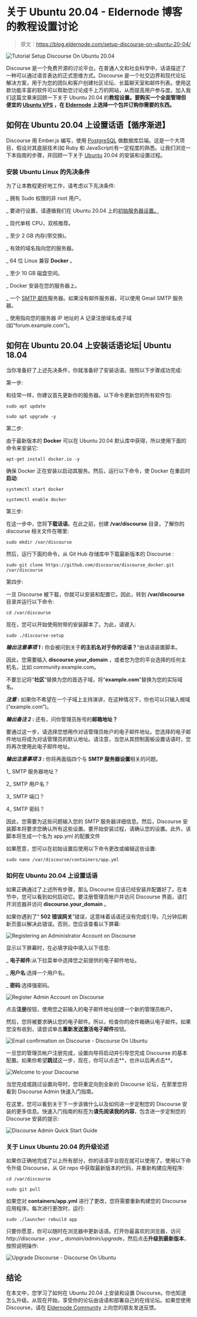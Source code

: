 # 关于 Ubuntu 20.04 - Eldernode 博客的教程设置讨论

> 原文：<https://blog.eldernode.com/setup-discourse-on-ubuntu-20-04/>

![Tutorial Setup Discourse On Ubuntu 20.04](img/2ef8a59a21e5cc0ce4029d5b432ad849.png)

Discourse 是一个免费开源的讨论平台。在普通人文和社会科学中，话语描述了一种可以通过语言表达的正式思维方式。Discourse 是一个社交边界和现代论坛解决方案，用于为您的团队和客户创建社区论坛、长篇聊天室和邮件列表。使用这款功能丰富的软件可以帮助您讨论成千上万的网站，从而提高用户参与度。加入我们这篇文章来回顾一下关于 Ubuntu 20.04 的**教程设置。要购买一个全面管理但便宜的 [Ubuntu VPS](https://eldernode.com/ubuntu-vps/) ，在 [Eldernode](https://eldernode.com/) 上选择一个包并订购你需要的东西。**

## **如何在 Ubuntu 20.04 上设置话语【循序渐进】**

Discourse 用 Ember.js 编写，使用 [PostgreSQL](https://blog.eldernode.com/install-postgresq-ubuntu-18-04/) 做数据库后端。这是一个大项目，假设对其底层技术(如 Ruby 和 JavaScript)有一定程度的熟悉。让我们浏览一下本指南的步骤，并回顾一下关于 [Ubuntu](https://blog.eldernode.com/tag/ubuntu/) 20.04 的安装和设置过程。

### **安装 Ubuntu Linux 的先决条件**

为了让本教程更好地工作，请考虑以下先决条件:

_ 拥有 Sudo 权限的非 root 用户。

_ 要进行设置，请遵循我们在 Ubuntu 20.04 上的[初始服务器设置。](https://blog.eldernode.com/initial-server-setup-on-ubuntu-20/)

_ 现代单核 CPU，双核推荐。

_ 至少 2 GB 内存(带交换)。

_ 有效的域名指向您的服务器。

_ 64 位 Linux 兼容 **Docker** 。

_ 至少 10 GB 磁盘空间。

_ Docker 安装在您的服务器上。

_ 一个 [SMTP 邮件](https://blog.eldernode.com/how-to-find-the-smtp-address/)服务器。如果没有邮件服务器，可以使用 Gmail SMTP 服务器。

_ 使用指向您的服务器 IP 地址的 A 记录注册域名或子域(如“forum.example.com”)。

## **如何在 Ubuntu 20.04 上安装话语论坛| Ubuntu 18.04**

当你准备好了上述先决条件，你就准备好了安装话语。按照以下步骤成功完成:

第一步:

和往常一样，你建议首先更新你的服务器。以下命令更新您的所有软件包:

```
sudo apt update
```

```
sudo apt upgrade -y
```

第二步:

由于最新版本的 **Docker** 可以在 Ubuntu 20.04 默认库中获得，所以使用下面的命令来安装它:

```
apt-get install docker.io -y
```

确保 Docker 正在安装以启动其服务。然后，运行以下命令，使 Docker 在重启时**启动**:

```
systemctl start docker
```

```
systemctl enable docker
```

第三步:

在这一步中，您将**下载话语**。在此之前，创建 **/var/discourse** 目录，了解你的 discourse 相关文件在哪里:

```
sudo mkdir /var/discourse
```

然后，运行下面的命令，从 Git Hub 存储库中下载最新版本的 Discourse :

```
sudo git clone https://github.com/discourse/discourse_docker.git /var/discourse
```

第四步:

一旦 Discourse 被下载，你就可以安装和配置它。因此，转到 **/var/discourse** 目录并运行以下命令:

```
cd /var/discourse
```

现在，您可以开始使用附带的安装脚本了。为此，请键入:

```
sudo ./discourse-setup
```

***输出注意事项 1* :** 你会被问到关于**的主机名对于你的话语？**“由话语装置脚本。

因此，您需要输入 **discourse.your_domain** ，或者您为您的平台选择的任何主机名，比如 community.example.com。

不要忘记将“**社区**”替换为您的首选子域，将“**example.com**”替换为您的实际域名。

***注意* :** 如果你不希望在一个子域上主持演讲，在这种情况下，你也可以只输入根域(“example.com”)。

***输出备注 2* :** 还有，问你管理员账号的**邮箱地址？**

要通过这一步，请选择您想用作对话管理员帐户的电子邮件地址。您选择的电子邮件地址将成为对话管理员的默认地址。请注意，当您从其控制面板设置话语时，您将再次使用此电子邮件地址。

***输出注意事项 3* :** 你将再面临四个与 **SMTP 服务器设置**相关的问题。

1_ SMTP 服务器地址？

2_ SMTP 用户名？

3_ SMTP 端口？

4_ SMTP 密码？

因此，您需要为这些问题输入您的 SMTP 服务器详细信息。然后，Discourse 安装脚本将要求您确认所有这些设置。要开始安装过程，请确认您的设置。此外，该脚本将生成一个名为 app.yml 的配置文件

如果愿意，您可以在初始设置后使用以下命令更改或编辑这些设置:

```
sudo nano /var/discourse/containers/app.yml
```

### **如何在 Ubuntu 20.04 上设置话语**

如果正确通过了上述所有步骤，那么 Discourse 应该已经安装并配置好了。在本节中，您可以看到如何启动它。要注册管理员帐户并访问 Discourse 界面，请打开浏览器并访问 **discourse.your_domain** 。

如果你遇到了“ **502 错误网关**”错误，这意味着话语还没有完成引导。几分钟后刷新页面以解决此错误。否则，您应该查看以下屏幕:

![Registering an Administrator Account on Discourse](img/5eb08538df87ec4526c7349e6d594e5e.png)

显示以下屏幕时，在必填字段中填入以下信息:

_ **电子邮件**:从下拉菜单中选择您之前提供的电子邮件地址。

_ **用户名**:选择一个用户名。

_ **密码**:选择强密码。

![Register Admin Account on Discourse](img/934952e7a4a5d7447f8d31bef396fcca.png)

点击**注册**按钮，使用您之前输入的电子邮件地址创建一个新的管理员帐户。

然后，您将被要求确认您的电子邮件。所以，检查你的收件箱确认电子邮件。如果您没有收到，请尝试单击**重新发送激活电子邮件**按钮。

![Email confirmation on Discourse - Discourse On Ubuntu](img/55daea6b4e57dd5c1e795b3fa1043018.png)

一旦您的管理员帐户注册完成，设置向导将启动并引导您完成 Discourse 的基本配置。如果你希望**跳过**这一步，现在，你可以点击**，也许以后再点击**。

![Welcome to your Discourse](img/37eb13d22cf2a20f93427756321f4c94.png)

当您完成或跳过设置向导时，您将重定向到全新的 Discourse 论坛，在那里您将看到 Discourse Admin 快速入门指南。

在这里，您可以看到关于下一步该做什么以及如何进一步定制您的 Discourse 安装的更多信息。快速入门指南的标签为**请先阅读我的内容**，包含进一步定制您的 Discourse 安装的提示:

![Discourse Admin Quick Start Guide](img/6612e633706bc1932a9afd168796a79c.png)

### **关于 Linux Ubuntu 20.04 的升级论述**

如果你正确地完成了以上所有部分，你的话语平台现在就可以使用了。使用以下命令升级 Discourse，从 Git repo 中获取最新版本的代码，并重新构建应用程序:

```
cd /var/discourse
```

```
sudo git pull
```

如果您对 **containers/app.yml** 进行了更改，您将需要重新构建您的 Discourse 应用程序。每次进行更改时，运行:

```
sudo ./launcher rebuild app
```

只要你愿意，你可以随时在浏览器中更新话语。打开你最喜欢的浏览器，访问*http://discourse . your _ domain/admin/upgrad*e，然后点击**升级到最新版本**，按照说明操作:

![Upgrade Discourse - Discourse On Ubuntu](img/97860142c283d5c1292586e5817e7288.png)

## 结论

在本文中，您学习了如何在 Ubuntu 20.04 上安装和设置 Discourse。你也知道怎么升级。从现在开始，享受你的论坛由话语和部署自己的在线论坛。如果您使用 Discourse，请在 [Eldernode Community](https://community.eldernode.com/) 上向您的朋友发送反馈。